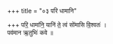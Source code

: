 +++
title = "०३ परि धामानि"

+++
परि॒ धामा॑नि॒ यानि॑ ते॒ त्वं सो॑मासि वि॒श्वतः॑ ।  
पव॑मान ऋ॒तुभिः॑ कवे ॥